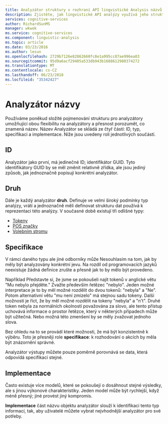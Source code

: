 ```yaml
---
title: Analyzátor struktury v rozhraní API lingvistické Analysis názvů | Microsoft Docs
description: Zjistěte, jak lingvistické API analýzy využívá jeho strukturu pojmenování pro analyzátory flexibilní a přesnosti.
services: cognitive-services
author: RichardSunMS
manager: wkwok
ms.service: cognitive-services
ms.component: linguistic-analysis
ms.topic: article
ms.date: 03/23/2016
ms.author: lesun
ms.openlocfilehash: 2729b7126e82862660fc8e1a995cc87ae996ea03
ms.sourcegitcommit: 95d9a6acf29405a533db943b1688612980374272
ms.translationtype: MT
ms.contentlocale: cs-CZ
ms.lasthandoff: 06/23/2018
ms.locfileid: "35342427"
---
```

# <a name="analyzer-names"></a>Analyzátor názvy

Používáme poněkud složité pojmenování strukturu pro analyzátory umožňující obou flexibilitu na analyzátory a přesnost porozumět, co znamená název.
Název Analyzátor se skládá ze čtyř částí: ID, typ, specifikaci a implementace.
Níže jsou uvedeny roli jednotlivých součástí.

## <a name="id"></a>ID
Analyzátor jako první, má jedinečné ID; identifikátor GUID.
Tyto identifikátory GUID by se měl změnit relativně zřídka, ale jsou jediný způsob, jak jednoznačně popisují konkrétní analyzátor.

## <a name="kind"></a>Druh
Dále je každý analyzátor **druh**.
Definuje ve velmi široký podmínky typ analýzy, vrátí a jednoznačně měli definovat strukturu dat používá k reprezentaci této analýzy.
V současné době existují tři odlišné typy:
 - [Tokeny](Sentences-and-Tokens.md)
 - [POS značky](Pos-Tagging.md)
 - [Volebním stromu](constituency-parsing.md)

## <a name="specification"></a>Specifikace
V rámci daného typu ale jiné odborníky může Nesouhlasím na tom, jak by měly být analyzovány konkrétní jevu.
Na rozdíl od programovacích jazyků neexistuje žádná definice zrušte a přesně jak to by mělo být provedeno.

Například Představte si, že jsme se pokoušeli najít tokenů v anglické větu "Mu nebylo přejděte."
Zvažte především řetězec "nebylo".
Jeden možné interpretace je to by měl možné rozdělit do dvou tokenů: "nebyla" a "Ne".
Potom alternativní větu "mu není zmizelo" má stejnou sadu tokeny.
Další možností je říct, že by měl možné rozdělit na tokeny "nebyla" a "n't".
Druhé token nebyla za normálních okolností považována za slovo, ale tento přístup uchovává informace o prostor řetězce, který v některých případech může být užitečná.
Nebo možná této zmenšení by se měly zvažovat jednoho slova.

Bez ohledu na to se provádí které možnosti, že má být konzistentně k výběru.
Toto je přesněji role **specifikace**: k rozhodování o akcích by měla být znázornění správné.

Analyzátor výstupy můžete pouze poměrně porovnává se data, která odpovídá specifikaci stejné.

## <a name="implementation"></a>Implementace

Často existuje více modelů, které se pokoušejí o dosáhnout stejné výsledky, ale s jinou výkonové charakteristiky.
Jeden model může být rychlejší, když méně přesný; jiné provést jiný kompromis.

**Implementace** část názvu objektu analyzátor slouží k identifikaci tento typ informací, tak, aby uživatelé můžete vybrat nejvhodnější analyzátor pro své potřeby.
